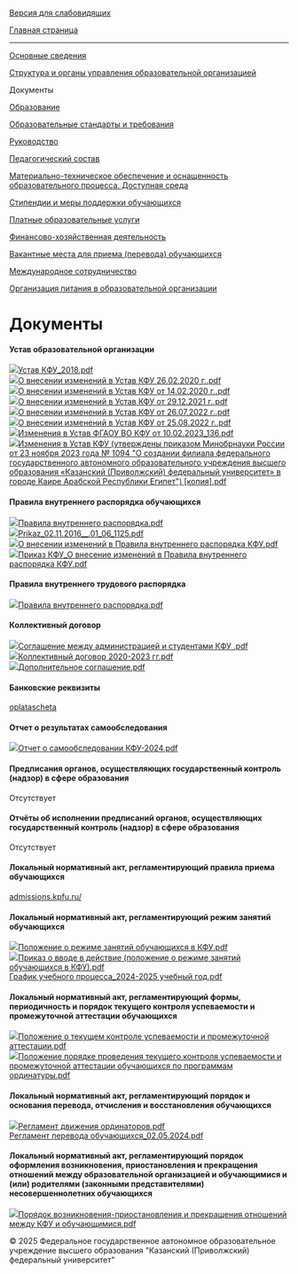 [Версия для слабовидящих](javascript:chovz\(\))

[Главная страница](/)

* * *

[Основные сведения](/sveden/common/)

[Структура и органы управления образовательной организацией](/sveden/struct/)

Документы

[Образование](/sveden/education/)

[Образовательные стандарты и требования](/sveden/eduStandarts/)

[Руководство](/sveden/managers/)

[Педагогический состав](/sveden/employees/)

[Материально-техническое обеспечение и оснащенность образовательного процесса. Доступная среда](/sveden/objects/)

[Стипендии и меры поддержки обучающихся](/sveden/grants/)

[Платные образовательные услуги](/sveden/paid_edu/)

[Финансово-хозяйственная деятельность](/sveden/budget/)

[Вакантные места для приема (перевода) обучающихся](/sveden/vacant/)

[Международное сотрудничество](/sveden/inter/)

[Организация питания в образовательной организации](/sveden/catering/)

# Документы

#### Устав образовательной организации

![](/sveden/sign_img.bmp)[Устав КФУ_2018.pdf](/sveden/files/000041.pdf)  
![](/sveden/sign_img.bmp)[О внесении изменений в Устав КФУ 26.02.2020 г..pdf](/sveden/files/000043.pdf)  
![](/sveden/sign_img.bmp)[О внесении изменений в Устав КФУ от 14.02.2020 г..pdf](/sveden/files/001662.pdf)  
![](/sveden/sign_img.bmp)[О внесении изменений в Устав КФУ от 29.12.2021 г..pdf](/sveden/files/001690.pdf)  
![](/sveden/sign_img.bmp)[О внесении изменений в Устав КФУ от 26.07.2022 г..pdf](/sveden/files/001732.pdf)  
![](/sveden/sign_img.bmp)[О внесении изменений в Устав КФУ от 25.08.2022 г..pdf](/sveden/files/001734.pdf)  
![](/sveden/sign_img.bmp)[Изменения в Устав ФГАОУ ВО КФУ от 10.02.2023_136.pdf](/sveden/files/001856.pdf)  
![](/sveden/sign_img.bmp)[Изменения в Устав КФУ (утверждены приказом Минобрнауки России от 23 ноября 2023 года № 1094 "О создании филиала федерального государственного автономного образовательного учреждения высшего образования «Казанский (Приволжский) федеральный университет» в городе Каире Арабской Республики Египет") [копия].pdf](/sveden/files/001894.pdf)  


#### Правила внутреннего распорядка обучающихся

![](/sveden/sign_img.bmp)[Правила внутреннего распорядка.pdf](/sveden/files/000058.pdf)  
![](/sveden/sign_img.bmp)[Prikaz_02.11.2016__.01_06_1125.pdf](/sveden/files/000059.pdf)  
![](/sveden/sign_img.bmp)[О внесении изменений в Правила внутреннего распорядка КФУ.pdf](/sveden/files/001782.pdf)  
![](/sveden/sign_img.bmp)[Приказ КФУ_О внесение изменений в Правила внутреннего распорядка КФУ.pdf](/sveden/files/001909.pdf)  


#### Правила внутреннего трудового распорядка

![](/sveden/sign_img.bmp)[Правила внутреннего распорядка.pdf](/sveden/files/000871.pdf)  


#### Коллективный договор

![](/sveden/sign_img.bmp)[Соглашение между администрацией и студентами КФУ .pdf](/sveden/files/000448.pdf)  
![](/sveden/sign_img.bmp)[Коллективный договор 2020-2023 гг.pdf](/sveden/files/000872.pdf)  
![](/sveden/sign_img.bmp)[Дополнительное соглашение.pdf](/sveden/files/001922.pdf)  


#### Банковские реквизиты

[oplatascheta](https://kpfu.ru/oplatascheta)  


#### Отчет о результатах самообследования

![](/sveden/sign_img.bmp)[Отчет о самообследовании КФУ-2024.pdf](/sveden/files/002023.pdf)  


#### Предписания органов, осуществляющих государственный контроль (надзор) в сфере образования

Отсутствует

#### Отчёты об исполнении предписаний органов, осуществляющих государственный контроль (надзор) в сфере образования

Отсутствует

#### Локальный нормативный акт, регламентирующий правила приема обучающихся

[admissions.kpfu.ru/](https://admissions.kpfu.ru/)  


#### Локальный нормативный акт, регламентирующий режим занятий обучающихся

![](/sveden/sign_img.bmp)[Положение о режиме занятий обучающихся в КФУ.pdf](/sveden/files/000050.pdf)  
![](/sveden/sign_img.bmp)[Приказ о вводе в действие (положение о режиме занятий обучающихся в КФУ).pdf](/sveden/files/001689.pdf)  
[График учебного процесса_2024-2025 учебный год.pdf](/sveden/files/001960.pdf)  


#### Локальный нормативный акт, регламентирующий формы, периодичность и порядок текущего контроля успеваемости и промежуточной аттестации обучающихся

![](/sveden/sign_img.bmp)[Положение о текущем контроле успеваемости и промежуточной аттестации.pdf](/sveden/files/001140.pdf)  
![](/sveden/sign_img.bmp)[Положение порядке проведения текущего контроля успеваемости и промежуточной аттестации обучающихся по программам ординатуры.pdf](/sveden/files/001660.pdf)  


#### Локальный нормативный акт, регламентирующий порядок и основания перевода, отчисления и восстановления обучающихся

![](/sveden/sign_img.bmp)[Регламент движения ординаторов.pdf](/sveden/files/001647.pdf)  
[Регламент перевода обучающихся_02.05.2024.pdf](/sveden/files/001948.pdf)  


#### Локальный нормативный акт, регламентирующий порядок оформления возникновения, приостановления и прекращения отношений между образовательной организацией и обучающимися и (или) родителями (законными представителями) несовершеннолетних обучающихся

![](/sveden/sign_img.bmp)[Порядок возникновения-приостановления и прекращения отношений между КФУ и обучающимися.pdf](/sveden/files/000054.pdf)  


© 2025 Федеральное государственное автономное образовательное учреждение высшего образования "Казанский (Приволжский) федеральный университет"
